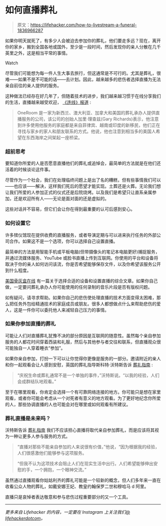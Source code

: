 # 如何直播葬礼

> 原文：<https://lifehacker.com/how-to-livestream-a-funeral-1836966287>

如果你明天就死了，有多少人会被迫去参加你的葬礼，他们要走多远？现在，离开你的家乡，搬到全国各地或国外，至少是一段时间，然后发现你的亲人分散在几千英里之外，这是相当平常的事情。

Watch

尽管我们可能想为每一件人生大事去旅行，但这通常是不可行的。尤其是葬礼，很难——如果不是不可能的话——去计划。因此，越来越多的悲伤者选择直播为无法亲自前往的亲人提供的服务。

这种做法已经存在好几年了，但随着技术的进步，我们越来越习惯于在线分享我们的生活，直播越来越受欢迎， [《连线》报道](https://www.wired.com/story/funerals-livestreamed-families-grateful/) :

> OneRoom 是一家为新西兰、澳大利亚、加拿大和美国的葬礼承办人提供直播服务的公司，该公司的创始人加里·理查兹(Gary Richards)表示，他注意到许多使用他服务的家庭都是来自菲律宾、越南或印度的新移民，他们正在寻找与家乡的家人和朋友联系的方式。他说，他也注意到相当多的美国人希望在东西海岸之间架起一座桥梁。

### 超前思考

要知道你所爱的人是否愿意直播他们的葬礼或追悼会，最简单的方法就是在他们还活着的时候谈论这件事。

尽管作为一个社会，我们在处理临终问题上是出了名的糟糕，但有些事情我们可以——也应该——解决，这样我们死后的愿望才能实现。土葬还是火葬。无论我们想让我们所爱的人参加正式的仪式还是后院烧烤。以及我们是希望只让直系亲属参加，还是欢迎所有人——无论是面对面的还是虚拟的。

这些对话并不容易，但它们会让你在得到最重要的认可后感到安心。

### 如何设置它

许多殡仪馆现在提供收费的直播服务，或者导演定期与可以进来执行任务的外部公司合作。如果这不是一个选项，你可以选择自己设置直播。

最简单的方法是用智能手机或平板电脑(但带摄像头的笔记本电脑更好)捕捉服务，并通过流媒体服务、YouTube 或脸书直播上传到互联网。你使用的平台和设备将取决于你的亲人如何访问该流，你是否希望能够保存文件，以及你希望该服务公开到什么程度。

[美国骨灰盒在线](https://www.usurnsonline.com/funeral-resources/how-to-livestream-a-funeral-or-memorial-service/) 有一篇关于选择合适的设备和设置直播的综合文章。如果你自己做，一定要问葬礼承办人你可能使用的任何录制的音乐片段是否有版权问题。

如有疑问，请寻求帮助。如果你自己的悲伤使处理直播的技术方面变得太困难，那么把任务外包给精通技术的家庭成员或朋友。很多人都想做点什么来帮助悲伤的爱人，这是一件你可以委托他人来减轻自己压力的事情。

### 如果你参加直播的葬礼

可能让人们对直播葬礼犹豫不决的部分原因是互联网的随意性。虽然每个亲自参加服务的人都花时间穿着西装和礼服，然后与其他参与者交往和联系，但直播观众很可能独自一人穿着睡衣“参加”。

如果你亲自参加，打扮一下可以让你觉得你更像是服务的一部分。邀请附近的亲人和你一起观看会让人感到安慰，英国的葬礼指导斯科特·沃特斯告诉 [葬礼指南](https://www.funeralguide.co.uk/blog/live-stream-funeral-etiquette) :

> “庆祝生命或葬礼通常不是一个单独的事件，”沃特斯说。“以我的经验，人们会成群结队地观看。”

至于在哪里观看，你肯定会选择一个有可靠网络连接的地方。你可能只是想在家里观看，或者你可能会考虑从一个对死者有意义的地方观看。为了更好地纪念你所爱的人，那些协调直播的人也可能会对在哪里或如何观看有所建议。

### 葬礼直播是未来吗？

沃特斯告诉 [葬礼指南](https://www.funeralguide.co.uk/blog/live-stream-funeral-etiquette) 我们不应该担心直播将取代亲自参加葬礼，而是应该将其视为一种让更多人参与服务的方式。

> “直播对那些不能亲自参加的人来说很有价值，”他说，“因为根据我的经验，人们很感激他们能够参与这项服务。
> 
> “但我不认为这项技术会阻止人们在现实生活中出行。人们希望能够伸出安慰的手，一个拥抱，一个眼神交流。”

虽然通过直播观看你姑姑利齐的葬礼可能是一个较新的概念，但人们多年来一直在收看公众人物的葬礼，如戴安娜王妃、教皇约翰保罗二世和穆哈马 d 阿里。

直播只是哀悼者表达敬意和参与悲伤过程重要部分的又一个工具。

* * *

*更多来自 Lifehacker 的内容，一定要在 Instagram 上关注我们*[*@ lifehackerdotcom*](https://www.instagram.com/lifehackerdotcom/)*。*